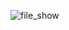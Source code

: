 
![file_show](https://user-images.githubusercontent.com/53818579/229964779-34669a3a-ab40-4e0e-9d10-0edb051821d2.png)
